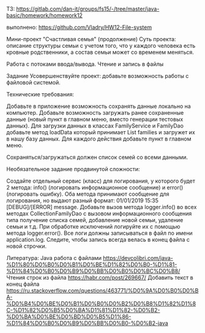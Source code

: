 ТЗ:  https://gitlab.com/dan-it/groups/fs15/-/tree/master/java-basic/homework/homework12

выполнено: https://github.com/Vladry/HW12-File-system 


Мини-проект "Счастливая семья" (продолжение)
Суть проекта: описание структуры семьи с учетом того, что у каждого человека есть кровные родственники, а состав семьи может со временем меняться.

Работа с потоками ввода/вывода. Чтение и запись в файлы

Задание
Усовершенствуйте проект: добавьте возможность работы с файловой системой.

Технические требования:

Добавьте в приложение возможность сохранять данные локально на компьютер.
Добавьте возможность загружать ранее сохраненные данные (новый пункт в главном меню, вместо генерации тестовых данных).
Для загрузки данных в классах FamilyService и FamilyDao добавьте метод loadData который принимает List<Family> families и загружет их в нашу базу данных.
Для каждого действия добавьте пункт в главном меню.

Сохраняться/загружаться должен список семей со всеми данными.

Необязательное задание продвинутой сложности:

Создайте отдельный сервис (класс) для логирования, у которого будет 2 метода: info() (логировать информационное сообщение) и error() (логировать ошибку). Оба метода принимают сообщение для логирования, но выдают разный формат: 01/01/2019 15:35 [DEBUG]/[ERROR] message.
Добавьте вызов метода logger.info() во всех методах CollectionFamilyDao с вызовом информационного сообщения типа получение списка семей, добавление новой семьи, удаление семьи и т.д.
При обработке исключений логируйте их с помощью метода logger.error().
Все логи должны записываться в файл по имени application.log.
Следите, чтобы запись всегда велась в конец файла с новой строчки.


Литература:
Java работа с файлами
https://devcolibri.com/java-%D1%80%D0%B0%D0%B1%D0%BE%D1%82%D0%B0-%D1%81-%D1%84%D0%B0%D0%B9%D0%BB%D0%B0%D0%BC%D0%B8/
Чтения строк из файла
https://habr.com/post/269667/
Добавить текст в конец файла
https://ru.stackoverflow.com/questions/463771/%D0%9A%D0%B0%D0%BA-%D0%B4%D0%BE%D0%B1%D0%B0%D0%B2%D0%B8%D1%82%D1%8C-%D1%82%D0%B5%D0%BA%D1%81%D1%82-%D0%B2-%D0%BA%D0%BE%D0%BD%D0%B5%D1%86-%D1%84%D0%B0%D0%B9%D0%BB%D0%B0-%D0%B2-java